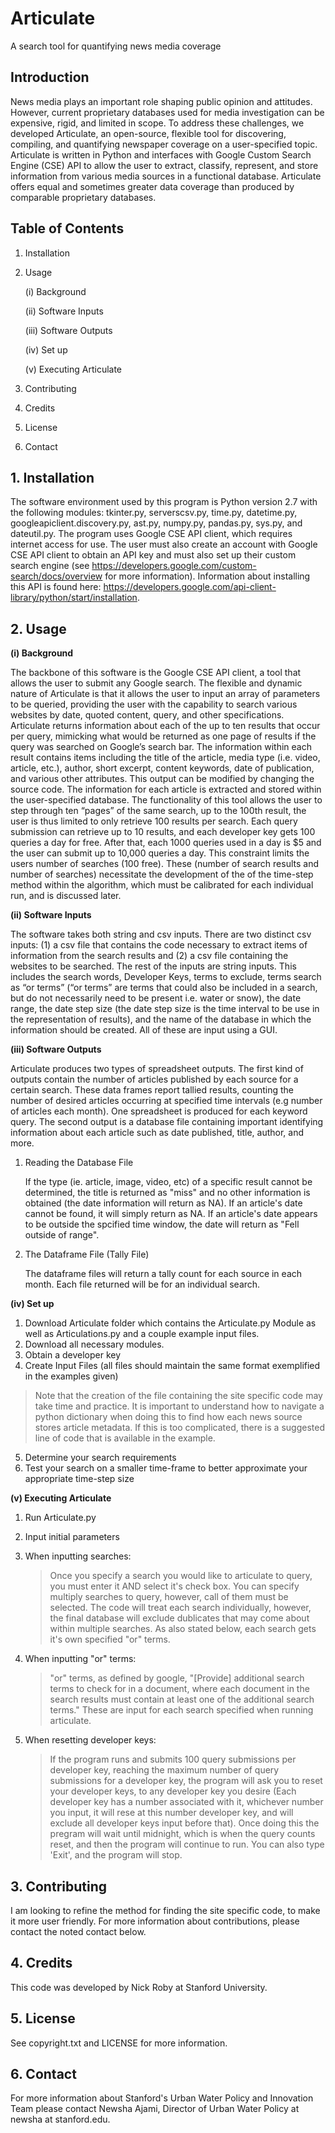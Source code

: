 # Articulate
A search tool for quantifying news media coverage

## Introduction

News media plays an important role shaping public opinion and attitudes. However, current proprietary databases used for media investigation can be expensive, rigid, and limited in scope. To address these challenges, we developed Articulate, an open-source, flexible tool for discovering, compiling, and quantifying newspaper coverage on a user-specified topic. Articulate is written in Python and interfaces with Google Custom Search Engine (CSE) API to allow the user to extract, classify, represent, and store information from various media sources in a functional database. Articulate offers equal and sometimes greater data coverage than produced by comparable proprietary databases. 


## Table of Contents 
1.	Installation
2.	Usage

    (i) Background
    
    (ii) Software Inputs
    
    (iii) Software Outputs
    
    (iv) Set up
    
    (v) Executing Articulate
3.	Contributing
4.	Credits
5.	License
6.  Contact


## 1. Installation
The software environment used by this program is Python version 2.7 with the following modules:  tkinter.py, serverscsv.py, time.py, datetime.py, googleapiclient.discovery.py, ast.py, numpy.py, pandas.py, sys.py, and dateutil.py. The program uses Google CSE API client, which requires internet access for use. The user must also create an account with Google CSE API client to obtain an API key and must also set up their custom search engine (see https://developers.google.com/custom-search/docs/overview for more information). Information about installing this API is found here: https://developers.google.com/api-client-library/python/start/installation.


## 2. Usage

**(i) Background**

The backbone of this software is the Google CSE API client, a tool that allows the user to submit any Google search. The flexible and dynamic nature of Articulate is that it allows the user to input an array of parameters to be queried, providing the user with the capability to search various websites by date, quoted content, query, and other specifications. Articulate returns information about each of the up to ten results that occur per query, mimicking what would be returned as one page of results if the query was searched on Google’s search bar. The information within each result contains items including the title of the article, media type (i.e. video, article, etc.), author, short excerpt, content keywords, date of publication, and various other attributes. This output can be modified by changing the source code. The information for each article is extracted and stored within the user-specified database. The functionality of this tool allows the user to step through ten “pages” of the same search, up to the 100th result, the user is thus limited to only retrieve 100 results per search. Each query submission can retrieve up to 10 results, and each developer key gets 100 queries a day for free. After that, each 1000 queries used in a day is $5 and the user can submit up to 10,000 queries a day. This constraint limits the users number of searches (100 free). These (number of search results and number of searches) necessitate the development of the of the time-step method within the algorithm, which must be calibrated for each individual run, and is discussed later.


**(ii) Software Inputs**

The software takes both string and csv inputs. There are two distinct csv inputs: (1) a csv file that contains the code necessary to extract items of information from the search results and (2) a csv file containing the websites to be searched. The rest of the inputs are string inputs. This includes the search words, Developer Keys, terms to exclude, terms search as “or terms” (“or terms” are terms that could also be included in a search, but do not necessarily need to be present i.e. water or snow), the date range, the date step size (the date step size is the time interval to be use in the representation of results), and the name of the database in which the information should be created. All of these are input using a GUI.


**(iii) Software Outputs**

Articulate produces two types of spreadsheet outputs. The first kind of outputs contain the number of articles published by each source for a certain search. These data frames report tallied results, counting the number of desired articles occurring at specified time intervals (e.g number of articles each month). One spreadsheet is produced for each keyword query. The second output is a database file containing important identifying information about each article such as date published, title, author, and more.

1) Reading the Database File
   
   If the type (ie. article, image, video, etc) of a specific result cannot be determined, the title is returned as "miss" and no          other information is obtained (the date information will return as NA). If an article's date cannot be found, it will simply            return as NA. If an article's date appears to be outside the spcified time window, the date will return as "Fell outside of            range".
        
2) The Dataframe File (Tally File)
   
   The dataframe files will return a tally count for each source in each month. Each file returned will be for an individual              search.
    

**(iv) Set up**

1. Download Articulate folder which contains the Articulate.py Module as well as Articulations.py and a couple example input files.
2. Download all necessary modules.
3. Obtain a developer key
4. Create Input Files (all files should maintain the same format exemplified in the examples given)
  > Note that the creation of the file containing the site specific code may take time and practice. It is important to understand how to navigate a python dictionary when doing this to find how each news source stores article metadata. If this is too complicated, there is a suggested line of code that is available in the example.
5. Determine your search requirements
6. Test your search on a smaller time-frame to better approximate your appropriate time-step size


**(v) Executing Articulate**

1. Run Articulate.py
2. Input initial parameters
3. When inputting searches:

    >Once you specify a search you would like to articulate to query, you must enter it AND select it's check box. You can specify multiply searches to query, however, call of them must be selected. The code will treat each search individually, however, the final database will exclude dublicates that may come about within multiple searches. As also stated below, each search gets it's own specified "or" terms.

4. When inputting "or" terms:

    >"or" terms, as defined by google, "[Provide] additional search terms to check for in a document, where each document in the search results must contain at least one of the additional search terms." These are input for each search specified when running articulate.

5. When resetting developer keys:
    
    >If the program runs and submits 100 query submissions per developer key, reaching the maximum number of query submissions for a developer key, the program will ask you to reset your developer keys, to any developer key you desire (Each developer key has a number associated with it, whichever number you input, it will rese at this number developer key, and will exclude all developer keys input before that). Once doing this the pregram will wait until midnight, which is when the query counts reset, and then the program will continue to run. You can also type 'Exit', and the program will stop.


## 3. Contributing

I am looking to refine the method for finding the site specific code, to make it more user friendly. For more information about contributions, please contact the noted contact below.


## 4. Credits
This code was developed by Nick Roby at Stanford University. 

## 5. License 
See copyright.txt and LICENSE for more information.


## 6. Contact
For more information about Stanford's Urban Water Policy and Innovation Team please contact Newsha Ajami, Director of Urban Water Policy at newsha at stanford.edu. 

